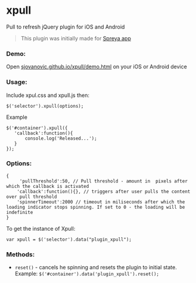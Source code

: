 xpull
=====

Pull to refresh jQuery plugin for iOS and Android

>This plugin was initially made for [Spreya app](http://spreya.com/ "Spreya")

### Demo:

Open [sjovanovic.github.io/xpull/demo.html](http://sjovanovic.github.io/xpull/demo.html) on your iOS or Android device

### Usage:

Include xpul.css and xpull.js then:

 ```
 $('selector').xpull(options);
 ```

 Example

 ```
 $('#container').xpull({
    'callback':function(){
        console.log('Released...');
    }
 });
 ```

### Options:

``` 
{ 
     'pullThreshold':50, // Pull threshold - amount in  pixels after which the callback is activated
    'callback':function(){}, // triggers after user pulls the content over pull threshold
    'spinnerTimeout':2000 // timeout in miliseconds after which the loading indicator stops spinning. If set to 0 - the loading will be indefinite
}  
``` 

 To get the instance of Xpull:

 ```
 var xpull = $('selector').data("plugin_xpull");
 ```

### Methods:

 * `reset()` - cancels he spinning and resets the plugin to initial state. Example: `$('#container').data('plugin_xpull').reset();`
